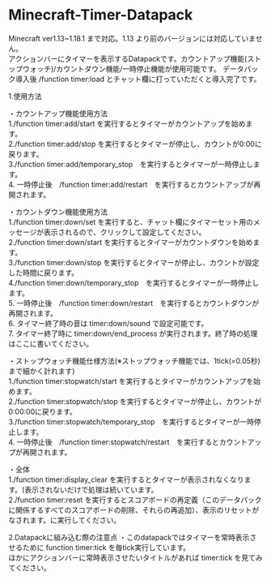 # Minecraft-Timer-Datapack
Minecraft ver1.13~1.18.1 まで対応。1.13 より前のバージョンには対応していません。  
アクションバーにタイマーを表示するDatapackです。カウントアップ機能(ストップウォッチ)/カウントダウン機能/一時停止機能が使用可能です。
データパック導入後 /function timer:load とチャット欄に打っていただくと導入完了です。

1.使用方法

  ・カウントアップ機能使用方法  
   1./function timer:add/start を実行するとタイマーがカウントアップを始めます。  
   2./function timer:add/stop を実行するとタイマーが停止し、カウントが0:00に戻ります。  
   3./function timer:add/temporary_stop　を実行するとタイマーが一時停止します。  
   4. 一時停止後　/function timer:add/restart　を実行するとカウントアップが再開されます。  
   
   
   ・カウントダウン機能使用方法  
   1./function timer:down/set を実行すると、チャット欄にタイマーセット用のメッセージが表示されるので、クリックして設定してください。  
   2./function timer:down/start を実行するとタイマーがカウントダウンを始めます。  
   3./function timer:down/stop を実行するとタイマーが停止し、カウントが設定した時間に戻ります。  
   4./function timer:down/temporary_stop　を実行するとタイマーが一時停止します。  
   5. 一時停止後　/function timer:down/restart　を実行するとカウントダウンが再開されます。  
   6. タイマー終了時の音は timer:down/sound で設定可能です。  
   7. タイマー終了時に timer:down/end_process が実行されます。終了時の処理はここに書いてください。  
   
   
   ・ストップウォッチ機能仕様方法(※ストップウォッチ機能では、1tick(=0.05秒)まで細かく計れます)  
   1./function timer:stopwatch/start を実行するとタイマーがカウントアップを始めます。  
   2./function timer:stopwatch/stop を実行するとタイマーが停止し、カウントが0:00:00に戻ります。  
   3./function timer:stopwatch/temporary_stop　を実行するとタイマーが一時停止します。  
   4. 一時停止後　/function timer:stopwatch/restart　を実行するとカウントアップが再開されます。  
   
   ・全体  
   1./function timer:display_clear を実行するとタイマーが表示されなくなります。(表示されないだけで処理は続いています。  
   2./function timer:reset を実行するとスコアボードの再定義（このデータパックに関係するすべてのスコアボードの削除、それらの再追加）、表示のリセットがなされます。に実行してください。  
   


2.Datapackに組み込む際の注意点
  ・このdatapackではタイマーを常時表示させるために function timer:tick を毎tick実行しています。  
    ほかにアクションバーに常時表示させたいタイトルがあれば timer:tick を見てみてください。
